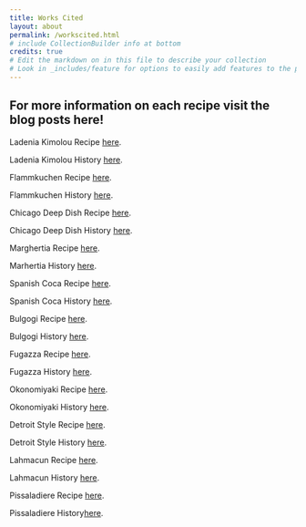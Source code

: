 ```yaml
---
title: Works Cited
layout: about
permalink: /workscited.html
# include CollectionBuilder info at bottom
credits: true
# Edit the markdown on in this file to describe your collection
# Look in _includes/feature for options to easily add features to the page
---
```



## For more information on each recipe visit the blog posts here!

Ladenia Kimolou Recipe [here](https://www.dimitrasdishes.com/ladenia-kimolou-ancient-greek-pizza/#mv-creation-665-jtr).

Ladenia Kimolou History [here](http://www.thehomepizzeria.com/history-of-pizza/).

Flammkuchen Recipe [here](https://hilarymakes.com/2011/10/11/kicking-off-my-self-taught-german-lessons-with-a-french-german-flammkuchen/).

Flammkuchen History [here](https://theculturetrip.com/europe/germany/articles/a-brief-history-of-flammkuchen-germanys-pizza/).

Chicago Deep Dish Recipe [here](https://www.delicious.com.au/recipes/deep-pan-pizza/d9f6f8de-96a3-4d63-b7d3-0f4c50324262?current_section=recipes).

Chicago Deep Dish History [here](https://www.bbc.com/travel/article/20131023-the-deep-rooted-history-of-chicagos-deep-dish-pizza).

Marghertia Recipe [here](https://www.acouplecooks.com/margherita-pizza-recipe/).

Marhertia History [here](https://web.archive.org/web/20121219074528/http://www.tobetravelagent.com/history-of-pizza-margherita-recipe/).

Spanish Coca Recipe [here](https://spanishsabores.com/catalan-coca-recipe-delicious-homemade-flatbread/").

Spanish Coca History [here](https://theculturetrip.com/europe/spain/articles/everything-you-need-to-know-about-the-catalan-coca/).

Bulgogi Recipe [here](https://mykoreankitchen.com/bulgogi-pizza/).

Bulgogi History [here](https://thepizzaheaven.com/all-about-korean-pizza/).

Fugazza Recipe [here](https://www.thespruceeats.com/fugazza-argentinian-style-focaccia-3029456).

Fugazza History [here](https://multiculturalcookingnetwork.wordpress.com/2020/10/29/about-fugazza-con-queso/).

Okonomiyaki Recipe [here](https://thejapantry.com/okonomiyaki/).

Okonomiyaki History [here](https://foodicles.com/okonomiyaki-history/).

Detroit Style Recipe [here](https://www.seriouseats.com/detroit-style-pizza-recipe).

Detroit Style History [here](https://www.michigan.org/article/trip-idea/history-of-detroit-style-pizza-where-to-find-it).

Lahmacun Recipe [here](https://www.themediterraneandish.com/easy-turkish-lahmacun-recipe/).

Lahmacun History [here](https://www.dishesorigins.com/lahmacun/).

Pissaladiere Recipe [here](https://www.epicurious.com/recipes/food/views/pissaladiere-105654).

Pissaladiere History[here](https://www.196flavors.com/france-pissaladiere/).
